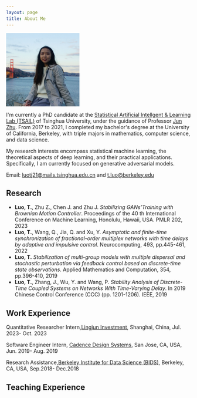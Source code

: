 ```yaml
---
layout: page
title: About Me
---
```


<img align="middle" width="200" height="200" src="photo.jpg">

I'm currently a PhD candidate at the [Statistical Artificial Intellgent & Learning Lab (TSAIL)](https://ml.cs.tsinghua.edu.cn/) of Tsinghua University, under the guidance of Professor  [Jun Zhu](https://ml.cs.tsinghua.edu.cn/~jun/index.shtml). From 2017 to 2021, I completed my bachelor's degree at the University of California, Berkeley, with triple majors in mathematics, computer science, and data science.

My research interests encompass statistical machine learning, the theoretical aspects of deep learning, and their practical applications. Specifically, I am currently focused on generative adversarial models.

Email: luotj21@mails.tsinghua.edu.cn and t.luo@berkeley.edu

## Research
- **Luo, T.**, Zhu Z., Chen J. and Zhu J. *Stabilizing GANs’Training with Brownian Motion Controller*. Proceedings of the 40
th International Conference on Machine Learning, Honolulu, Hawaii, USA. PMLR 202, 2023
- **Luo, T.**, Wang, Q., Jia, Q. and Xu, Y. *Asymptotic and finite-time synchronization of fractional-order multiplex networks with time delays by adaptive and impulsive control*. Neurocomputing, 493, pp.445-461, 2022
- **Luo, T.** *Stabilization of multi-group models with multiple dispersal and stochastic perturbation via feedback control based on discrete-time state observations*. Applied Mathematics and Computation, 354, pp.396-410, 2019
- **Luo, T.**, Zhang, J., Wu, Y. and Wang, P. *Stability Analysis of Discrete-Time Coupled Systems on Networks With Time-Varying Delay*. In 2019 Chinese Control Conference (CCC) (pp. 1201-1206). IEEE, 2019

## Work Experience 
Quantitative Researcher Intern,[Lingjun Investment](https://www.lingjuninvest.com/?lang=en-us), Shanghai, China, Jul. 2023- Oct. 2023

Software Engineer Intern, [Cadence Design Systems](https://www.cadence.com/en_US/home.html), San Jose, CA, USA, Jun. 2019- Aug. 2019

Research Assistance,[Berkeley Institute for Data Science (BIDS)](https://bids.berkeley.edu/), Berkeley, CA, USA, Sep.2018- Dec.2018


## Teaching Experience 


  
  
